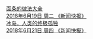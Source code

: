   
[面条的做法大全](http://www.dianyue.me/archives/660/ki3k2c0frpdrajdo/)  
[2018年6月19日 周二 《新闻快报》](http://www.dianyue.me/archives/543/rs1w1r9h4fb9j13r/)  
[冰岛，人类的终极孤独](http://www.dianyue.me/archives/715/q2zy5wdettpza077/)  
[2018年6月21日 周四 《新闻快报》](http://www.dianyue.me/archives/549/p6w4m9szvie9van7/)